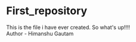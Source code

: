 # First_repository
This is the file i have ever created.
So what's up!!!!
<br>
Author - Himanshu Gautam
